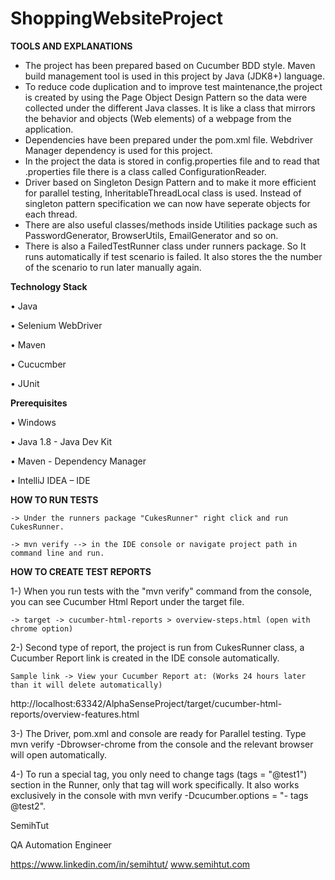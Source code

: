 # ShoppingWebsiteProject


**TOOLS AND EXPLANATIONS**

- The project has been prepared based on Cucumber BDD style. Maven build management tool is used in this project by Java (JDK8+) language. 
- To reduce code duplication and to improve test maintenance,the project is created by using the Page Object Design Pattern so the data were collected under the different Java classes. It is like a class that mirrors the behavior and objects (Web elements) of a webpage from the application. 
- Dependencies have been prepared under the pom.xml file. Webdriver Manager dependency is used for this project. 
- In the project the data is stored in config.properties file and to read that .properties file there is a class called ConfigurationReader. 
- Driver based on Singleton Design Pattern and to make it more efficient for parallel testing, InheritableThreadLocal class is used. Instead of singleton pattern specification we can now have seperate objects for each thread.
- There are also useful classes/methods inside Utilities package such as PasswordGenerator, BrowserUtils, EmailGenerator and so on.
- There is also a FailedTestRunner class under runners package. So It runs automatically if test scenario is failed. It also stores the the number of the scenario to run later manually again.

**Technology Stack**

• Java

• Selenium WebDriver

• Maven

• Cucucmber

• JUnit

**Prerequisites**

• Windows

• Java 1.8 - Java Dev Kit

• Maven - Dependency Manager

• IntelliJ IDEA – IDE

**HOW TO RUN TESTS**
```
-> Under the runners package "CukesRunner" right click and run CukesRunner. 

-> mvn verify --> in the IDE console or navigate project path in command line and run.
```
**HOW TO CREATE TEST REPORTS**

1-) When you run tests with the "mvn verify" command from the console, you can see Cucumber Html Report under the target file.
```
-> target -> cucumber-html-reports > overview-steps.html (open with chrome option)
```
2-) Second type of report, the project is run from CukesRunner class, a Cucumber Report link is created in the IDE console automatically.
```
Sample link -> View your Cucumber Report at: (Works 24 hours later than it will delete automatically)
```
http://localhost:63342/AlphaSenseProject/target/cucumber-html-reports/overview-features.html

3-) The Driver, pom.xml and console are ready for Parallel testing. Type mvn verify -Dbrowser-chrome from the console and the relevant browser will open automatically. 

4-) To run a special tag, you only need to change tags (tags = "@test1") section in the Runner, only that tag will work specifically. It also works exclusively in the console with mvn verify -Dcucumber.options = "- tags @test2". 


SemihTut

QA Automation Engineer 

https://www.linkedin.com/in/semihtut/
www.semihtut.com






